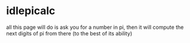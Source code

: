 # idlepicalc
all this page will do is ask you for a number in pi, then it will compute the next digits of pi from there (to the best of its ability)
